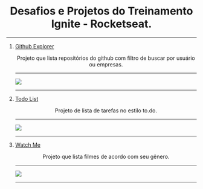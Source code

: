 <h1 align="center">Desafios e Projetos do Treinamento Ignite - Rocketseat.</h1>

<hr>

<ol>
<li>
<a href="https://github.com/Nscmnt/ignite-react/tree/main/0-github-explorer">Github Explorer</a>
<p align="center">Projeto que lista repositórios do github com filtro de buscar por usuário ou empresas.</p>
<hr>
<img src="https://ik.imagekit.io/Nscmnt/Projects/github-explorer_Yt9O8n7Np.gif?updatedAt=1636039354278">
</li>
<hr>
<li>
<a href="https://github.com/Nscmnt/ignite-react/tree/main/1-todo-list">Todo List</a>
<p align="center">Projeto de lista de tarefas no estilo to.do.</p>
<hr>
<img src="https://ik.imagekit.io/Nscmnt/Projects/todo-list_46NFcWV8c.gif?updatedAt=1636040677739">
</li>
<hr>

<li>
<a href="https://github.com/Nscmnt/ignite-react/tree/main/3-watch-me">Watch Me</a>
<p align="center">Projeto que lista filmes de acordo com seu gênero.</p>
<hr>
<img src="https://ik.imagekit.io/Nscmnt/Projects/watch-me_aA9W9UJj6.gif?updatedAt=1636041198228">
</li>
<hr>

</ol>
